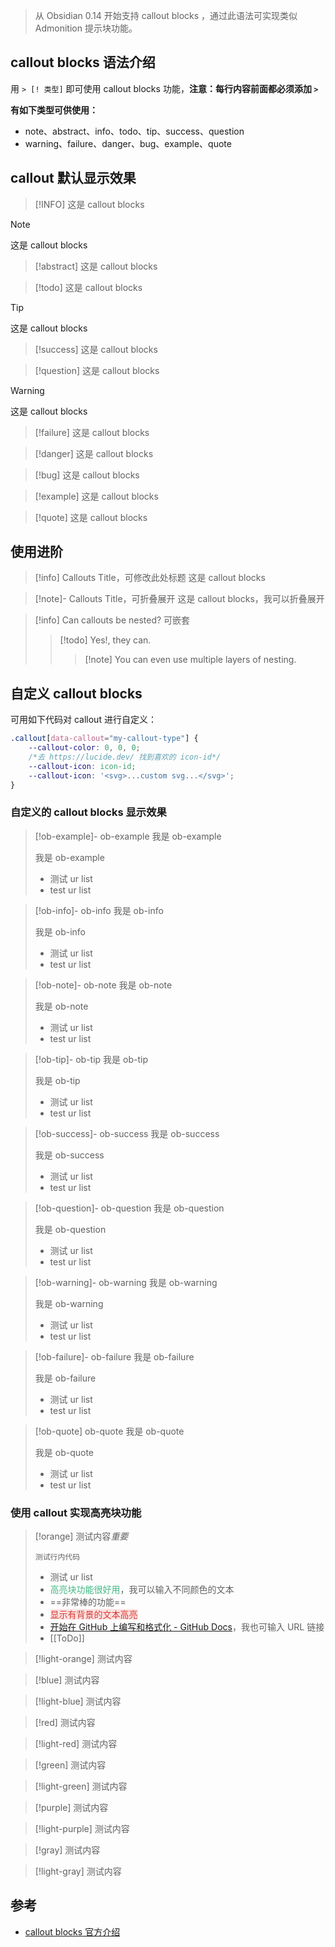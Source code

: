 >  从 Obsidian 0.14 开始支持 callout blocks ，通过此语法可实现类似 Admonition 提示块功能。
## callout blocks 语法介绍
用 `> [! 类型]` 即可使用 callout blocks 功能，**注意：每行内容前面都必须添加 `>`**

**有如下类型可供使用：**
- note、abstract、info、todo、tip、success、question
- warning、failure、danger、bug、example、quote
## callout 默认显示效果
> [!INFO]
> 这是 callout blocks

> [!Note]
> 这是 callout blocks

> [!abstract]
> 这是 callout blocks

> [!todo]
> 这是 callout blocks

> [!tip]
> 这是 callout blocks

> [!success]
> 这是 callout blocks

> [!question]
> 这是 callout blocks

> [!warning]
> 这是 callout blocks

> [!failure]
> 这是 callout blocks

> [!danger]
> 这是 callout blocks

> [!bug]
> 这是 callout blocks

> [!example]
> 这是 callout blocks

> [!quote]
> 这是 callout blocks

## 使用进阶
> [!info] Callouts Title，可修改此处标题
> 这是 callout blocks

> [!note]- Callouts Title，可折叠展开
> 这是 callout blocks，我可以折叠展开

> [!info] Can callouts be nested? 可嵌套
> > [!todo] Yes!, they can.
> > > [!note] You can even use multiple layers of nesting.
## 自定义 callout blocks
可用如下代码对 callout 进行自定义：

```css
.callout[data-callout="my-callout-type"] {
	--callout-color: 0, 0, 0; 
	/*去 https://lucide.dev/ 找到喜欢的 icon-id*/
	--callout-icon: icon-id; 
	--callout-icon: '<svg>...custom svg...</svg>'; 
}
```

### 自定义的 callout blocks 显示效果
> [!ob-example]- ob-example
> 我是 ob-example
> 
> 我是 ob-example
> 
> - 测试 ur list
> - test ur list

> [!ob-info]- ob-info
> 我是 ob-info
> 
> 我是 ob-info
> 
> - 测试 ur list
> - test ur list

> [!ob-note]- ob-note
> 我是 ob-note
> 
> 我是 ob-note
> 
> - 测试 ur list
> - test ur list


> [!ob-tip]- ob-tip
> 我是 ob-tip
> 
> 我是 ob-tip
> 
> - 测试 ur list
> - test ur list

> [!ob-success]- ob-success
> 我是 ob-success
> 
> 我是 ob-success
> 
> - 测试 ur list
> - test ur list

> [!ob-question]- ob-question
> 我是 ob-question
> 
> 我是 ob-question
> 
> - 测试 ur list
> - test ur list

> [!ob-warning]- ob-warning
> 我是 ob-warning
> 
> 我是 ob-warning
> 
> - 测试 ur list
> - test ur list

> [!ob-failure]- ob-failure
> 我是 ob-failure
> 
> 我是 ob-failure
> 
> - 测试 ur list
> - test ur list

> [!ob-quote] ob-quote
> 我是 ob-quote
> 
> 我是 ob-quote
> 
> - 测试 ur list
> - test ur list
### 使用 callout 实现高亮块功能
> [!orange]
> 测试内容*重要*
> 
> `测试行内代码`
> 
> - 测试 ur list
> - <font style="color: #42b983; font-weight: 500">高亮块功能很好用</font>，我可以输入不同颜色的文本
> - ==非常棒的功能==
> - <font style="background: rgb(253, 226, 226); font-weight: 500; color: rgb(216, 57, 49)">显示有背景的文本高亮</font>
> - [开始在 GitHub 上编写和格式化 - GitHub Docs](https://docs.github.com/cn/github/writing-on-github/getting-started-with-writing-and-formatting-on-github)，我也可输入 URL 链接
> - [[ToDo]]


> [!light-orange]
> 测试内容

> [!blue]
> 测试内容

> [!light-blue]
> 测试内容

> [!red]
> 测试内容

> [!light-red]
> 测试内容

> [!green]
> 测试内容

> [!light-green]
> 测试内容

> [!purple]
> 测试内容

> [!light-purple]
> 测试内容

> [!gray]
> 测试内容

> [!light-gray]
> 测试内容
## 参考
- [callout blocks 官方介绍](https://help.obsidian.md/How+to/Use+callouts)
